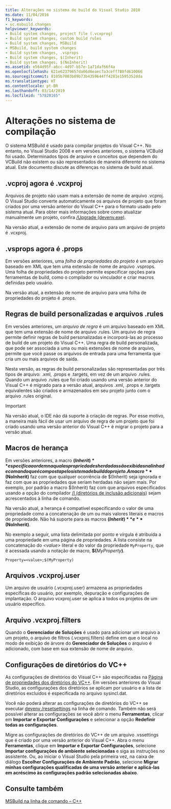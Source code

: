 ```yaml
---
title: Alterações no sistema de build do Visual Studio 2010
ms.date: 11/04/2016
f1_keywords:
- vc.msbuild.changes
helpviewer_keywords:
- Build system changes, project file (.vcxprog)
- Build system changes, custom build rules
- Build system changes, MSBuild
- MSBuild, build system changes
- Build system changes, .vsprops
- Build system changes, $(Inherit)
- Build system changes, $(NoInherit)
ms.assetid: e564d95f-a6cc-4d97-b57e-1a71daf66f4a
ms.openlocfilehash: 621e62379657da66d6eaec7a3ceff780fd610066
ms.sourcegitcommit: 8105b7003b89b73b4359644ff4281e1595352dda
ms.translationtype: HT
ms.contentlocale: pt-BR
ms.lasthandoff: 03/14/2019
ms.locfileid: "57828165"
---
```

# <a name="build-system-changes"></a>Alterações no sistema de compilação

O sistema MSBuild é usado para compilar projetos do Visual C++. No entanto, no Visual Studio 2008 e em versões anteriores, o sistema VCBuild foi usado. Determinados tipos de arquivo e conceitos que dependem do VCBuild não existem ou são representados de maneira diferente no sistema atual. Este documento discute as diferenças no sistema de build atual.

## <a name="vcproj-is-now-vcxproj"></a>.vcproj agora é .vcxproj

Arquivos de projeto não usam mais a extensão de nome de arquivo .vcproj. O Visual Studio converte automaticamente os arquivos de projeto que foram criados por uma versão anterior do Visual C++ para o formato usado pelo sistema atual. Para obter mais informações sobre como atualizar manualmente um projeto, confira [/Upgrade (devenv.exe)](/visualstudio/ide/reference/upgrade-devenv-exe).

Na versão atual, a extensão de nome de arquivo para um arquivo de projeto é .vcxproj.

## <a name="vsprops-is-now-props"></a>.vsprops agora é .props

Em versões anteriores, uma *folha de propriedades do projeto* é um arquivo baseado em XML que tem uma extensão de nome de arquivo .vsprops. Uma folha de propriedades do projeto permite especificar opções para ferramentas de build, como o compilador ou vinculador e criar macros definidas pelo usuário.

Na versão atual, a extensão de nome de arquivo para uma folha de propriedades do projeto é .props.

## <a name="custom-build-rules-and-rules-files"></a>Regras de build personalizadas e arquivos .rules

Em versões anteriores, um *arquivo de regra* é um arquivo baseado em XML que tem uma extensão de nome de arquivo .rules. Um arquivo de regra permite definir regras de build personalizadas e incorporá-las ao processo de build de um projeto do Visual C++. Uma regra de build personalizada, que pode ser associada a uma ou mais extensões de nome de arquivo, permite que você passe os arquivos de entrada para uma ferramenta que cria um ou mais arquivos de saída.

Nesta versão, as regras de build personalizadas são representadas por três tipos de arquivo: .xml, .props e .targets, em vez de um arquivo .rules. Quando um arquivo .rules que foi criado usando uma versão anterior do Visual C++ é migrado para a versão atual, arquivos .xml, .props e .targets equivalentes são criados e armazenados em seu projeto junto com o arquivo .rules original.

> [!IMPORTANT]
>  Na versão atual, o IDE não dá suporte à criação de regras. Por esse motivo, a maneira mais fácil de usar um arquivo de regra de um projeto que foi criado usando uma versão anterior do Visual C++ é migrar o projeto para a versão atual.

## <a name="inheritance-macros"></a>Macros de herança

Em versões anteriores, a macro **$(Inherit)** especifica a ordem na qual as propriedades herdadas são exibidas na linha de comando que é composta pelo sistema de build do projeto. A macro **$(NoInherit)** faz com que qualquer ocorrência de $(Inherit) seja ignorada e faz com que as propriedades que seriam herdadas não sejam mais. Por exemplo, por padrão a macro $(Inherit) faz com que arquivos especificados usando a opção do compilador [/I (diretórios de inclusão adicionais)](../build/reference/i-additional-include-directories.md) sejam acrescentados à linha de comando.

Na versão atual, a herança é compatível especificando o valor de uma propriedade como a concatenação de um ou mais valores literais e macros de propriedade. Não há suporte para as macros **$(Inherit)** e **$(NoInherit)**.

No exemplo a seguir, uma lista delimitada por ponto e vírgula é atribuída a uma propriedade em uma página de propriedades. A lista consiste na concatenação do *\<value>* literal e do valor da propriedade `MyProperty`, que é acessada usando a notação de macro, **$(**<em>MyProperty</em>**)**.

```
Property=<value>;$(MyProperty)
```

## <a name="vcxprojuser-files"></a>Arquivos .vcxproj.user

Um arquivo de usuário (.vcxproj.user) armazena as propriedades específicas do usuário, por exemplo, depuração e configurações de implantação. O arquivo vcxproj.user se aplica a todos os projetos de um usuário específico.

## <a name="vcxprojfilters-file"></a>Arquivo .vcxproj.filters

Quando o **Gerenciador de Soluções** é usado para adicionar um arquivo a um projeto, o arquivo de filtros (.vcxproj.filters) define em que o local no modo de exibição de árvore do **Gerenciador de Soluções** o arquivo é adicionado, com base em sua extensão de nome de arquivo.

## <a name="vc-directories-settings"></a>Configurações de diretórios do VC++

As configurações de diretórios do Visual C++ são especificadas na [Página de propriedades dos diretórios do VC++](../ide/vcpp-directories-property-page.md). Em versões anteriores do Visual Studio, as configurações dos diretórios se aplicam por usuário e a lista de diretórios excluídos é especificada no arquivo sysincl.dat.

Você não poderá alterar as configurações de diretórios do VC++ se executar [devenv /resetsettings](/visualstudio/ide/reference/resetsettings-devenv-exe) na linha de comando. Também não será possível alterar as configurações se você abrir o menu **Ferramentas**, clicar em **Importar e Exportar Configurações** e selecionar a opção **Redefinir todas as configurações**.

Migre as configurações de diretórios do VC++ de um arquivo .vssettings que é criado por uma versão anterior do Visual C++. Abra o menu **Ferramentas**, clique em **Importar e Exportar Configurações**, selecione **Importar configurações de ambiente selecionadas** e siga as instruções no assistente. Ou, ao iniciar o Visual Studio pela primeira vez, na caixa de diálogo **Escolher Configurações de Ambiente Padrão**, selecione **Migrar minhas configurações qualificadas de uma versão anterior e aplicá-las em acréscimo às configurações padrão selecionadas abaixo**.

## <a name="see-also"></a>Consulte também

[MSBuild na linha de comando – C++](../build/msbuild-visual-cpp.md)
